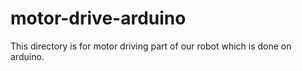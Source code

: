 # motor-drive-arduino
This directory is for motor driving part of our robot which is done on arduino.
